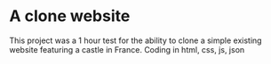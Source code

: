 # A clone website
This project was a 1 hour test for the ability to clone a simple existing website featuring a castle in France. Coding in html, css, js, json
